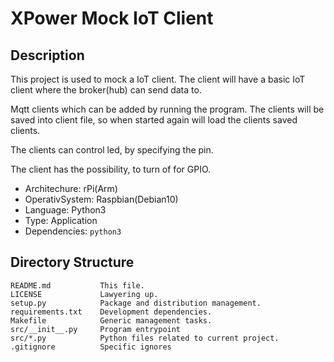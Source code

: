 # XPower Mock IoT Client

## Description
This project is used to mock a IoT client. The client will have a basic IoT client where the broker(hub) can send data to.

Mqtt clients which can be added by running the program.
The clients will be saved into client file, so when started again will load the clients saved clients.

The clients can control led, by specifying the pin.

The client has the possibility, to turn of for GPIO.

- Architechure: rPi(Arm)
- OperativSystem: Raspbian(Debian10)
- Language: Python3
- Type: Application
- Dependencies: `python3`

## Directory Structure
```
README.md           This file.
LICENSE             Lawyering up.
setup.py            Package and distribution management.
requirements.txt    Development dependencies.
Makefile            Generic management tasks.
src/__init__.py     Program entrypoint
src/*.py            Python files related to current project.
.gitignore          Specific ignores
```